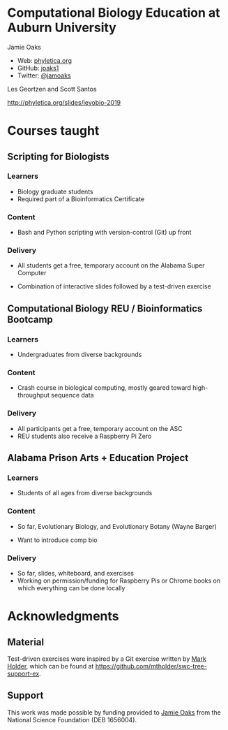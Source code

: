 # Computational Biology Education at Auburn University

Jamie Oaks
-   Web: [phyletica.org](http://phyletica.org)
-   GitHub: [joaks1](https://github.com/joaks1)
-   Twitter: [@jamoaks](https://twitter.com/jamoaks)

Les Geortzen and Scott Santos

<http://phyletica.org/slides/ievobio-2019>


# Courses taught


## Scripting for Biologists

### Learners
-   Biology graduate students
-   Required part of a Bioinformatics Certificate

### Content
-   Bash and Python scripting with version-control (Git) up front

### Delivery
-   All students get a free, temporary account on the Alabama Super Computer

-   Combination of interactive slides followed by a test-driven exercise


## Computational Biology REU / Bioinformatics Bootcamp

### Learners
-   Undergraduates from diverse backgrounds

### Content
-   Crash course in biological computing, mostly geared toward high-throughput
    sequence data

### Delivery
-   All participants get a free, temporary account on the ASC
-   REU students also receive a Raspberry Pi Zero


## Alabama Prison Arts + Education Project

### Learners
-   Students of all ages from diverse backgrounds

### Content
-   So far, Evolutionary Biology, and Evolutionary Botany (Wayne Barger)

-   Want to introduce comp bio

### Delivery
-   So far, slides, whiteboard, and exercises
-   Working on permission/funding for Raspberry Pis or Chrome books on which
    everything can be done locally


# Acknowledgments


## Material
Test-driven exercises were inspired by a Git exercise
written by [Mark Holder](http://phylo.bio.ku.edu/content/mark-t-holder), which
can be found at <https://github.com/mtholder/swc-tree-support-ex>.


## Support
This work was made possible by funding provided to [Jamie
Oaks](http://phyletica.org) from the National Science Foundation (DEB 1656004).
